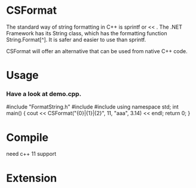 CSFormat
========
The standard way of string formatting in C++ is sprintf or << .
The .NET Framework has its String class, which has the formatting function String.Format[^]. 
It is safer and easier to use than sprintf.

CSFormat will offer an alternative that can be used from native C++ code.


Usage
========
### Have a look at demo.cpp.
#include "FormatString.h"
#include <string>
#include <iostream>
using namespace std;
int main()
{
  cout << CSFormat("{0}|{1}|{2}", 11, "aaa", 3.14) << endl;
  return 0;
}

Compile
========
need c++ 11 support

Extension
========
